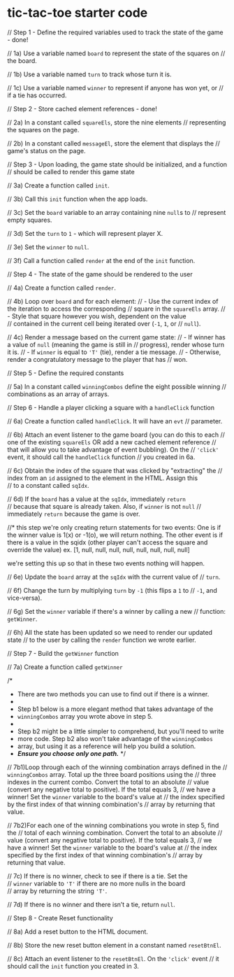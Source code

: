 # tic-tac-toe starter code

// Step 1 - Define the required variables used to track the state of the game - done! 

  // 1a) Use a variable named `board` to represent the state of the squares on
  //    the board.

  // 1b) Use a variable named `turn` to track whose turn it is.

  // 1c) Use a variable named `winner` to represent if anyone has won yet, or 
  //    if a tie has occurred.

// Step 2 - Store cached element references - done! 

  // 2a) In a constant called `squareEls`, store the nine elements 
  //    representing the squares on the page.

  // 2b) In a constant called `messageEl`, store the element that displays the 
  //    game's status on the page.


// Step 3 - Upon loading, the game state should be initialized, and a function 
//          should be called to render this game state

  // 3a) Create a function called `init`.

  // 3b) Call this `init` function when the app loads.

  // 3c) Set the `board` variable to an array containing nine `null`s to 
  //    represent empty squares.

  // 3d) Set the `turn` to `1` - which will represent player X.

  // 3e) Set the `winner` to `null`.

  // 3f) Call a function called `render` at the end of the `init` function.

// Step 4 - The state of the game should be rendered to the user

  // 4a) Create a function called `render`.

  // 4b) Loop over `board` and for each element:
  //     - Use the current index of the iteration to access the corresponding 
  //       square in the `squareEls` array.
  //     - Style that square however you wish, dependent on the value  
  //       contained in the current cell being iterated over (`-1`, `1`, or
  //       `null`).  
  
  // 4c) Render a message based on the current game state:
  //     - If winner has a value of `null` (meaning the game is still in
  //       progress), render whose turn it is.
  //     - If `winner` is equal to `'T'` (tie), render a tie message.
  //     - Otherwise, render a congratulatory message to the player that has 
  //       won.
    

// Step 5 - Define the required constants

  // 5a) In a constant called `winningCombos` define the eight possible winning 
  //     combinations as an array of arrays.

// Step 6 - Handle a player clicking a square with a `handleClick` function

  // 6a) Create a function called `handleClick`. It will have an `evt`
  //     parameter.

  // 6b) Attach an event listener to the game board (you can do this to each
  //     one of the existing `squareEls` OR add a new cached element reference
  //     that will allow you to take advantage of event bubbling). On the
  //     `'click'` event, it should call the `handleClick` function
  //     you created in 6a.

  // 6c) Obtain the index of the square that was clicked by "extracting" the 
  //     index from an `id` assigned to the element in the HTML. Assign this  
  //     to a constant called `sqIdx`.

  // 6d) If the `board` has a value at the `sqIdx`, immediately `return`  
  //     because that square is already taken. Also, if `winner` is not `null`
  //     immediately `return` because the game is over.

  //* this step we're only creating return statements for two events: One is if the winner value is 1(x) or -1(o), we will return nothing. The other event is if there is a value in the sqidx (other player can't access the square and override the value) ex. [1, null, null, null, null, null, null, null, null] 

  we're setting this up so that in these two events nothing will happen. 

  // 6e) Update the `board` array at the `sqIdx` with the current value of
  //     `turn`.

  // 6f) Change the turn by multiplying `turn` by `-1` (this flips a `1` to
  //     `-1`, and vice-versa).

  // 6g) Set the `winner` variable if there's a winner by calling a new 
  //     function: `getWinner`.

  // 6h) All the state has been updated so we need to render our updated state 
  //     to the user by calling the `render` function we wrote earlier.

// Step 7 - Build the `getWinner` function

  // 7a) Create a function called `getWinner`

  /* 
   * There are two methods you can use to find out if there is a winner.
   *
   * Step b1 below is a more elegant method that takes advantage of the
   * `winningCombos` array you wrote above in step 5. 
   *
   * Step b2 might be a little simpler to comprehend, but you'll need to write  
   * more code. Step b2 also won't take advantage of the `winningCombos`
   * array, but using it as a reference will help you build a solution.
   * ***Ensure you choose only one path.***
   */

  // 7b1)Loop through each of the winning combination arrays defined in the 
  //     `winningCombos` array. Total up the three board positions using the 
  //     three indexes in the current combo. Convert the total to an absolute 
  //     value (convert any negative total to positive). If the total equals 3, 
  //     we have a winner! Set the `winner` variable to the board's value at
  //     the index specified by the first index of that winning combination's
  //     array by returning that value.

  // 7b2)For each one of the winning combinations you wrote in step 5, find the
  //     total of each winning combination. Convert the total to an absolute 
  //     value (convert any negative total to positive). If the total equals 3, 
  //     we have a winner! Set the `winner` variable to the board's value at 
  //     the index specified by the first index of that winning combination's 
  //     array by returning that value.

// 7c) If there is no winner, check to see if there is a tie. Set the  
  //     `winner` variable to `'T'` if there are no more nulls in the board  
  //     array by returning the string `'T'`.

  // 7d) If there is no winner and there isn’t a tie, return `null`.

// Step 8 - Create Reset functionality

  // 8a) Add a reset button to the HTML document.

  // 8b) Store the new reset button element in a constant named `resetBtnEl`.

  // 8c) Attach an event listener to the `resetBtnEl`. On the `'click'` event 
  //     it should call the `init` function you created in 3.
